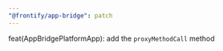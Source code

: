 ```yaml
---
"@frontify/app-bridge": patch
---
```


feat(AppBridgePlatformApp): add the `proxyMethodCall` method
